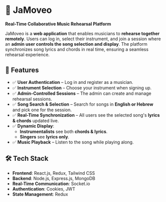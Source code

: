 # 🎵 JaMoveo  
**Real-Time Collaborative Music Rehearsal Platform**  

JaMoveo is a **web application** that enables musicians to **rehearse together remotely**. Users can log in, select their instrument, and join a session where an **admin user controls the song selection and display**. The platform synchronizes song lyrics and chords in real time, ensuring a seamless rehearsal experience.  

## 🚀 Features  
- ✅ **User Authentication** – Log in and register as a musician.  
- ✅ **Instrument Selection** – Choose your instrument when signing up.  
- ✅ **Admin-Controlled Sessions** – The admin can create and manage rehearsal sessions.  
- ✅ **Song Search & Selection** – Search for songs in **English or Hebrew** and pick one for the session.  
- ✅ **Real-Time Synchronization** – All users see the selected song's **lyrics & chords** updated live.  
- ✅ **Dynamic Display**:  
  - **Instrumentalists** see both **chords & lyrics**.  
  - **Singers** see **lyrics only**.  
- ✅ **Music Playback** – Listen to the song while playing along.  

## 🛠️ Tech Stack  
- **Frontend**: React.js, Redux, Tailwind CSS  
- **Backend**: Node.js, Express.js, MongoDB  
- **Real-Time Communication**: Socket.io  
- **Authentication**: Cookies, JWT  
- **State Management**: Redux

